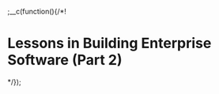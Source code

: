 
;__c(function(){/*!

# Lessons in Building Enterprise Software (Part 2)



[//]: # (@~|blog/lessons-enterprise/part-2|~@)

*/});
